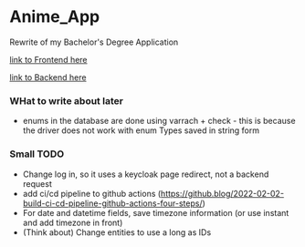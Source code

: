 # Anime_App
Rewrite of my Bachelor's Degree Application

[link to Frontend here](https://github.com/TheSausages/Anime_Web_Application-Fronend "FrontEnd")

[link to Backend here](https://github.com/TheSausages/Anime_Web_Application-Backend "Backend")

### WHat to write about later
- enums in the database are done using varrach + check - this is because the driver does not work with enum Types saved in string form

### Small TODO
- Change log in, so it uses a keycloak page redirect, not a backend request
- add ci/cd pipeline to github actions (https://github.blog/2022-02-02-build-ci-cd-pipeline-github-actions-four-steps/)
- For date and datetime fields, save timezone information (or use instant and add timezone in front)
- (Think about) Change entities to use a long as IDs
